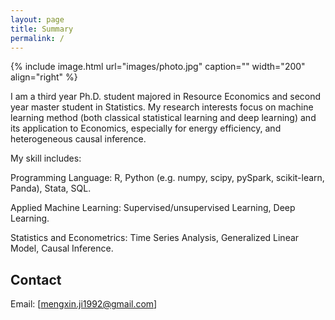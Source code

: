 ```yaml
---
layout: page
title: Summary
permalink: /
---
```


{% include image.html url="images/photo.jpg" caption="" width="200" align="right" %}

I am a third year Ph.D. student majored in Resource Economics and second year master student in Statistics. My research interests focus on machine learning method (both classical statistical learning and deep learning) and its application to Economics, especially for energy efficiency, and heterogeneous causal inference.

My skill includes:

Programming Language: R, Python (e.g. numpy, scipy, pySpark, scikit-learn, Panda), Stata, SQL.

Applied Machine Learning: Supervised/unsupervised Learning, Deep Learning.

Statistics and Econometrics: Time Series Analysis, Generalized Linear Model, Causal Inference.

## Contact

Email: [mengxin.ji1992@gmail.com]


